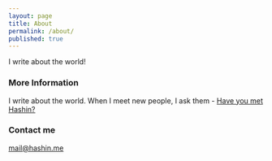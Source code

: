 ```yaml
---
layout: page
title: About
permalink: /about/
published: true
---
```


I write about the world!

### More Information

I write about the world. When I meet new people, I ask them - <a href="http://haveyoumethash.in" target="_blank">Have you met Hashin?</a>

### Contact me

[mail@hashin.me](mailto:mail@hashin.me)
